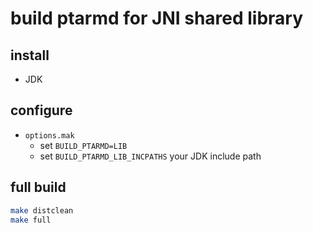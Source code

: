 # build ptarmd for JNI shared library

## install

* JDK

## configure

* `options.mak`
  * set `BUILD_PTARMD=LIB`
  * set `BUILD_PTARMD_LIB_INCPATHS` your JDK include path

## full build

```bash
make distclean
make full
```
